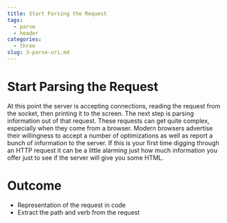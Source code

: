 ```yaml
---
title: Start Parsing the Request
tags:
  - parse
  - header
categories:
  - three
slug: 3-parse-uri.md
---
```


# Start Parsing the Request

At this point the server is accepting connections, reading the request
from the socket, then printing it to the screen. The next step is
parsing information out of that request. These requests can get quite
complex, especially when they come from a browser. Modern browsers
advertise their willingness to accept a number of optimizations as
well as report a bunch of information to the server. If this is your
first time digging through an HTTP request it can be a little alarming
just how much information you offer just to see if the server will
give you some HTML.



# Outcome

* Representation of the request in code
* Extract the path and verb from the request
